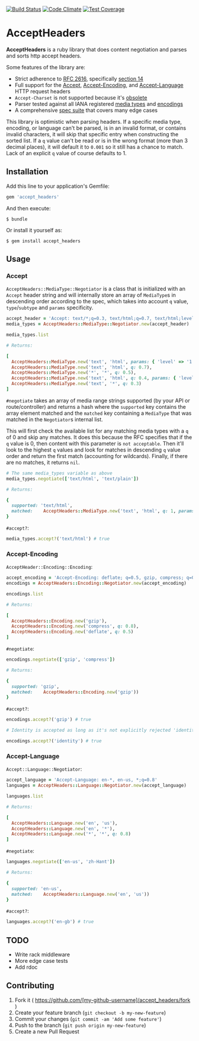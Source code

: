 [![Build Status](https://travis-ci.org/kamui/accept_headers.png)](https://travis-ci.org/kamui/accept_headers)
[![Code Climate](https://codeclimate.com/github/kamui/accept_headers/badges/gpa.svg)](https://codeclimate.com/github/kamui/accept_headers)
[![Test Coverage](https://codeclimate.com/github/kamui/accept_headers/badges/coverage.svg)](https://codeclimate.com/github/kamui/accept_headers)

# AcceptHeaders

**AcceptHeaders** is a ruby library that does content negotiation and parses and sorts http accept headers.

Some features of the library are:

  * Strict adherence to [RFC 2616][rfc], specifically [section 14][rfc-sec14]
  * Full support for the [Accept][rfc-sec14-1], [Accept-Encoding][rfc-sec14-3],
    and [Accept-Language][rfc-sec14-4] HTTP request headers
  * `Accept-Charset` is not supported because it's [obsolete](https://developer.mozilla.org/en-US/docs/Web/HTTP/Content_negotiation#The_Accept-Charset.3A_header)
  * Parser tested against all IANA registered [media types][iana-media-types] and [encodings][iana-encodings]
  * A comprehensive [spec suite][spec] that covers many edge cases

This library is optimistic when parsing headers. If a specific media type, encoding, or language can't be parsed, is in an invalid format, or contains invalid characters, it will skip that specific entry when constructing the sorted list. If a `q` value can't be read or is in the wrong format (more than 3 decimal places), it will default it to `0.001` so it still has a chance to match. Lack of an explicit `q` value of course defaults to 1.

[rfc]: http://www.w3.org/Protocols/rfc2616/rfc2616.html
[rfc-sec14]: http://www.w3.org/Protocols/rfc2616/rfc2616-sec14.html
[rfc-sec14-1]: http://www.w3.org/Protocols/rfc2616/rfc2616-sec14.html#sec14.1
[rfc-sec14-3]: http://www.w3.org/Protocols/rfc2616/rfc2616-sec14.html#sec14.3
[rfc-sec14-4]: http://www.w3.org/Protocols/rfc2616/rfc2616-sec14.html#sec14.4
[iana-media-types]: https://www.iana.org/assignments/media-types/media-types.xhtml
[iana-encodings]: https://www.iana.org/assignments/http-parameters/http-parameters.xml#content-coding
[spec]: http://github.com/kamui/accept_headers/tree/master/spec/

## Installation

Add this line to your application's Gemfile:

```ruby
gem 'accept_headers'
```

And then execute:

    $ bundle

Or install it yourself as:

    $ gem install accept_headers

## Usage

### Accept

`AcceptHeaders::MediaType::Negotiator` is a class that is initialized with an `Accept` header string and will internally store an array of `MediaType`s in descending order according to the spec, which takes into account `q` value, `type`/`subtype` and `params` specificity.

```ruby
accept_header = 'Accept: text/*;q=0.3, text/html;q=0.7, text/html;level=1, text/html;level=2;q=0.4, */*;q=0.5'
media_types = AcceptHeaders::MediaType::Negotiator.new(accept_header)

media_types.list

# Returns:

[
  AcceptHeaders::MediaType.new('text', 'html', params: { 'level' => '1' }),
  AcceptHeaders::MediaType.new('text', 'html', q: 0.7),
  AcceptHeaders::MediaType.new('*', '*', q: 0.5),
  AcceptHeaders::MediaType.new('text', 'html', q: 0.4, params: { 'level' => '2' }),
  AcceptHeaders::MediaType.new('text', '*', q: 0.3)
]
```

`#negotiate` takes an array of media range strings supported (by your API or route/controller) and returns a hash where the `supported` key contains the array element matched and the `matched` key containing a `MediaType` that was matched in the `Negotiator`s internal list.

This will first check the available list for any matching media types with a `q` of 0 and skip any matches. It does this because the RFC specifies that if the `q` value is 0, then content with this parameter is `not acceptable`. Then it'll look to the highest `q` values and look for matches in descending `q` value order and return the first match (accounting for wildcards). Finally, if there are no matches, it returns `nil`.

```ruby
# The same media_types variable as above
media_types.negotiate(['text/html', 'text/plain'])

# Returns:

{
  supported: 'text/html',
  matched:    AcceptHeaders::MediaType.new('text', 'html', q: 1, params: { 'level' => '1' })
}
```

`#accept?`:

```ruby
media_types.accept?('text/html') # true
```

### Accept-Encoding

`AcceptHeader::Encoding::Encoding`:

```ruby
accept_encoding = 'Accept-Encoding: deflate; q=0.5, gzip, compress; q=0.8, identity'
encodings = AcceptHeaders::Encoding::Negotiator.new(accept_encoding)

encodings.list

# Returns:

[
  AcceptHeaders::Encoding.new('gzip'),
  AcceptHeaders::Encoding.new('compress', q: 0.8),
  AcceptHeaders::Encoding.new('deflate', q: 0.5)
]
```

`#negotiate`:

```ruby
encodings.negotiate(['gzip', 'compress'])

# Returns:

{
  supported: 'gzip',
  matched:    AcceptHeaders::Encoding.new('gzip'))
}
```

`#accept?`:

```ruby
encodings.accept?('gzip') # true

# Identity is accepted as long as it's not explicitly rejected 'identity;q=0'

encodings.accept?('identity') # true
```

### Accept-Language

`Accept::Language::Negotiator`:

```ruby
accept_language = 'Accept-Language: en-*, en-us, *;q=0.8'
languages = AcceptHeaders::Language::Negotiator.new(accept_language)

languages.list

# Returns:

[
  AcceptHeaders::Language.new('en', 'us'),
  AcceptHeaders::Language.new('en', '*'),
  AcceptHeaders::Language.new('*', '*', q: 0.8)
]
```

`#negotiate`:

```ruby
languages.negotiate(['en-us', 'zh-Hant'])

# Returns:

{
  supported: 'en-us',
  matched:    AcceptHeaders::Language.new('en', 'us'))
}
```

`#accept?`:

```ruby
languages.accept?('en-gb') # true
```

## TODO

* Write rack middleware
* More edge case tests
* Add rdoc

## Contributing

1. Fork it ( https://github.com/[my-github-username]/accept_headers/fork )
2. Create your feature branch (`git checkout -b my-new-feature`)
3. Commit your changes (`git commit -am 'Add some feature'`)
4. Push to the branch (`git push origin my-new-feature`)
5. Create a new Pull Request
